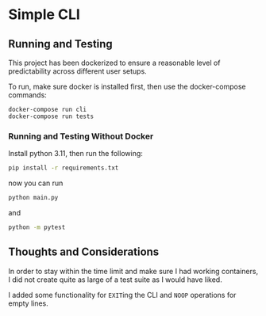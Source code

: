 # Simple CLI

## Running and Testing

This project has been dockerized to ensure a reasonable level of predictability across different user setups.

To run, make sure docker is installed first, then use the docker-compose commands:

`docker-compose run cli`  
`docker-compose run tests`  

### Running and Testing Without Docker

Install python 3.11, then run the following:

```sh
pip install -r requirements.txt
```

now you can run
```sh
python main.py
```

and

```sh
python -m pytest
```

## Thoughts and Considerations

In order to stay within the time limit and make sure I had working containers, I did not create quite as large of a test suite as I would have liked.

I added some functionality for `EXIT`ing the CLI and `NOOP` operations for empty lines.